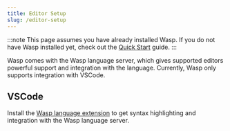 ```yaml
---
title: Editor Setup
slug: /editor-setup
---
```


:::note
This page assumes you have already installed Wasp. If you do not have Wasp installed yet, check out the [Quick Start](quick-start) guide.
:::

Wasp comes with the Wasp language server, which gives supported editors powerful support and integration with the language. Currently, Wasp only supports integration with VSCode.

## VSCode

Install the [Wasp language extension](https://marketplace.visualstudio.com/items?itemName=wasp-lang.wasp) to get syntax highlighting and integration with the Wasp language server.
